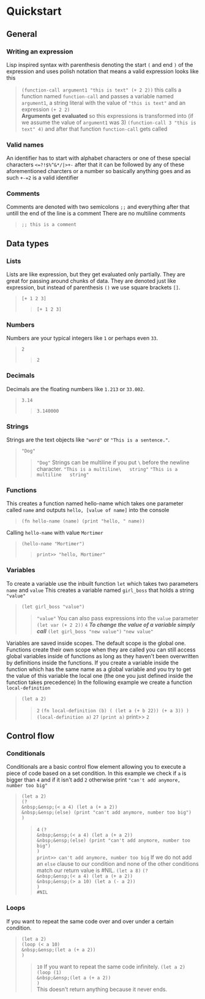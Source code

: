 # Quickstart

## General

### Writing an expression
Lisp inspired syntax with parenthesis denoting the start `(` and end `)` of the expression
and uses polish notation
that means a valid expression looks like this
> `(function-call argument1 "this is text" (+ 2 2))`
this calls a function named `function-call` and passes a variable named `argument1`, a string literal with the value of `"this is text"` and an expression `(+ 2 2)`  
**Arguments get evaluated** so this expressions is transformed into (if we assume the value of `argument1` was 3)
> `(function-call 3 "this is text" 4)`
and after that function `function-call` gets called



### Valid names

An identifier has to start with alphabet characters or one of these special characters `<=?!$%^&*/|>+-` after that it can be followed by any of these aforementioned charcters or a number so basically anything goes and as such `+-=2` is a valid identifier


### Comments

Comments are denoted with two semicolons `;;` and everything after that untill the end of the line is a comment
There are no multiline comments
> ` ;; this is a comment `


## Data types

### Lists

Lists are like expression, but they get evaluated only partially. They are great for passing around chunks of data. They are denoted just like expression, but instead of parenthesis `()` we use square brackets `[]`.
> `[+ 1 2 3]`
>> `[+ 1 2 3]`


### Numbers

Numbers are your typical integers like `1` or perhaps even `33`.
> `2`
>> `2`

### Decimals

Decimals are the floating numbers like `1.213` or `33.002`.
> `3.14`
>> `3.140000`


### Strings

Strings are the text objects like `"word"` or `"This is a sentence."`.
> `"Dog"`
>> `"Dog"`
Strings can be multiline if you put `\` before the newline character.
> `"This is a multiline\  
> string"`
>> `"This is a multiline  
>>string"`


### Functions

This creates a function named hello-name which takes one parameter called `name` and outputs `hello, [value of name]` into the console
> `(fn hello-name (name) (print "hello, " name))`

Calling `hello-name` with value `Mortimer`
> `(hello-name "Mortimer")`
>> `print>> "hello, Mortimer"`



### Variables

To create a variable use the inbuilt function `let` which takes two parameters `name` and `value`
This creates a variable named `girl_boss` that holds a string `"value"`
> `(let girl_boss "value")`
>> `"value"`
You can also pass expressions into the `value` parameter
> `(let var (+ 2 2))`
>> `4`
***To change the value of a variable simply call***
> `(let girl_boss "new value")`
>> `"new value"`

Variables are saved inside scopes.
The default scope is the global one. Functions create their own scope when they are called
you can still access global variables inside of functions as long as they haven't been overwritten by definitions inside the functions.
If you create a variable inside the function which has the same name as a global variable and you try to get the value of this variable the local one (the one you just defined inside the function takes precedence)
In the following example we create a function `local-definition`
> `(let a 2)`
>> `2`
> `(fn local-definition (b) ( (let a (+ b 22)) (+ a 3)) )`  
> `(local-definition a)`
>> `27`
> `(print a)`
>> print>> `2`


## Control flow

### Conditionals

Conditionals are a basic control flow element allowing you to execute a piece of code based on a set condition.
In this example we check if `a` is bigger than `4` and if it isn't add `2` otherwise print `"can't add anymore, number too big"`
> `(let a 2)`  
> `(?`  
>	`&nbsp;&ensp;(< a 4) (let a (+ a 2))`  
>	`&nbsp;&ensp;(else) (print "can't add anymore, number too big")`  
>	`)`  
>> `4`
> `(?`  
>	`&nbsp;&ensp;(< a 4) (let a (+ a 2))`  
>	`&nbsp;&ensp;(else) (print "can't add anymore, number too big")`  
>	`)`  
>> `print>> can't add anymore, number too big`
If we do not add an `else` clause to our condition and none of the other conditions match our return value is #NIL.
> `(let a 8)`
> `(?`  
>	`&nbsp;&ensp;(< a 4) (let a (+ a 2))`  
>	`&nbsp;&ensp;(> a 10) (let a (- a 2))`  
>	`)`  
>> `#NIL`


### Loops

If you want to repeat the same code over and over under a certain condition.
> `(let a 2)`  
> `(loop (< a 10)`  
>	`&nbsp;&ensp;(let a (+ a 2))`  
>	`)`  
>> `10`
If you want to repeat the same code infinitely.
> `(let a 2)`  
> `(loop (1)`  
>	`&nbsp;&ensp;(let a (+ a 2))`  
>	`)`  
This doesn't return anything because it never ends.


